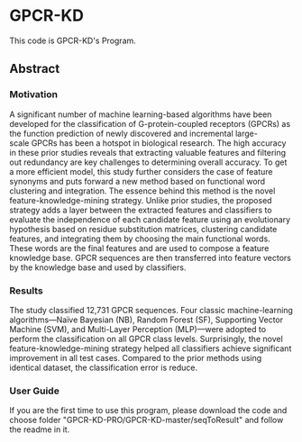 # GPCR-KD

This code is GPCR-KD's Program.

## Abstract

### Motivation

A significant number of machine learning-based algorithms have been developed for the classification of G-protein-coupled receptors (GPCRs) as the function prediction of newly discovered and incremental large-scale GPCRs has been a hotspot in biological research. The high accuracy in these prior studies reveals that extracting valuable features and filtering out redundancy are key challenges to determining overall accuracy. To get a more efficient model, this study further considers the case of feature synonyms and puts forward a new method based on functional word clustering and integration. The essence behind this method is the novel feature-knowledge-mining strategy. Unlike prior studies, the proposed strategy adds a layer between the extracted features and classifiers to evaluate the independence of each candidate feature using an evolutionary hypothesis based on residue substitution matrices, clustering candidate features, and integrating them by choosing the main functional words. These words are the final features and are used to compose a feature knowledge base. GPCR sequences are then transferred into feature vectors by the knowledge base and used by classifiers.

### Results

The study classified 12,731 GPCR sequences. Four classic machine-learning algorithms—Naïve Bayesian (NB), Random Forest (SF), Supporting Vector Machine (SVM), and Multi-Layer Perception (MLP)—were adopted to perform the classification on all GPCR class levels. Surprisingly, the novel feature-knowledge-mining strategy helped all classifiers achieve significant improvement in all test cases.  Compared to the prior methods using identical dataset, the classification error is reduce.


### User Guide
If you are the first time to use this program, please download the code and choose folder "GPCR-KD-PRO/GPCR-KD-master/seqToResult" and follow the readme in it.
